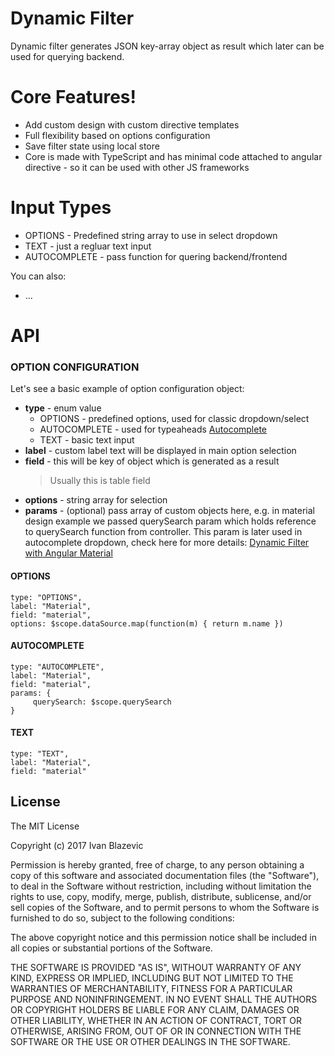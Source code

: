 # Dynamic Filter

Dynamic filter generates JSON key-array object as result which later can be used for querying backend.

# Core Features!

  - Add custom design with custom directive templates
  - Full flexibility based on options configuration
  - Save filter state using local store
  - Core is made with TypeScript and has minimal code attached to angular directive - so it can be used with other JS frameworks

# Input Types

  - OPTIONS - Predefined string array to use in select dropdown
  - TEXT - just a regluar text input
  - AUTOCOMPLETE - pass function for quering backend/frontend

You can also:
  - ...

# API
### OPTION CONFIGURATION

Let's see a basic example of option configuration object:

- **type** - enum value
    - OPTIONS - predefined options, used for classic dropdown/select
    - AUTOCOMPLETE - used for typeaheads [Autocomplete](https://material.angularjs.org/latest/demo/autocomplete)
    - TEXT - basic text input
- **label** - custom label text will be displayed in main option selection
- **field** - this will be key of object which is generated as a result
    > Usually this is table field
- **options** - string array for selection
- **params** - (optional) pass array of custom objects here, e.g. in material design example we passed querySearch param which holds reference to querySearch function from controller. This param is later used in autocomplete dropdown, check here for more details: [Dynamic Filter with Angular Material](https://material.angularjs.org/latest/demo/autocomplete)


#### OPTIONS
```
type: "OPTIONS",
label: "Material",
field: "material",
options: $scope.dataSource.map(function(m) { return m.name })
```
#### AUTOCOMPLETE
```
type: "AUTOCOMPLETE",
label: "Material",
field: "material",
params: {
     querySearch: $scope.querySearch
}
```
#### TEXT
```
type: "TEXT",
label: "Material",
field: "material"
```
License
----

The MIT License

Copyright (c) 2017 Ivan Blazevic

Permission is hereby granted, free of charge, to any person obtaining a copy of this software and associated documentation files (the "Software"), to deal in the Software without restriction, including without limitation the rights to use, copy, modify, merge, publish, distribute, sublicense, and/or sell copies of the Software, and to permit persons to whom the Software is furnished to do so, subject to the following conditions:

The above copyright notice and this permission notice shall be included in all copies or substantial portions of the Software.

THE SOFTWARE IS PROVIDED "AS IS", WITHOUT WARRANTY OF ANY KIND, EXPRESS OR IMPLIED, INCLUDING BUT NOT LIMITED TO THE WARRANTIES OF MERCHANTABILITY, FITNESS FOR A PARTICULAR PURPOSE AND NONINFRINGEMENT. IN NO EVENT SHALL THE AUTHORS OR COPYRIGHT HOLDERS BE LIABLE FOR ANY CLAIM, DAMAGES OR OTHER LIABILITY, WHETHER IN AN ACTION OF CONTRACT, TORT OR OTHERWISE, ARISING FROM, OUT OF OR IN CONNECTION WITH THE SOFTWARE OR THE USE OR OTHER DEALINGS IN THE SOFTWARE.
